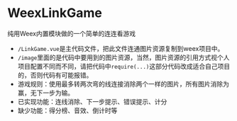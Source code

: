 # WeexLinkGame
纯用Weex内置模块做的一个简单的连连看游戏

+ `/LinkGame.vue`是主代码文件，把此文件连通图片资源复制到weex项目中。
+ `/image`里面的是代码中要用到的图片资源，当然，图片资源的引用方式视个人项目配置不同而不同，请把代码中`require(...)`这部分代码改成适合自己项目的，否则代码有可能报错。
+ 游戏规则：使用最多转两次弯的线连接消除两个一样的图片，所有图片消除为赢，无下一步为输。
+ 已实现功能：连线消除、下一步提示、错误提示、计分
+ 缺少功能：得分榜、音效、倒计时等
